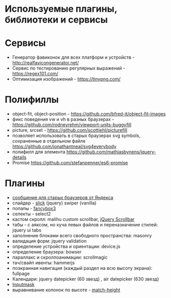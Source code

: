 Используемые плагины, библиотеки и сервисы
==========================================
# Сервисы
- Генератор фавиконок для всех платформ и устройств - http://realfavicongenerator.net/
- Сервис по тестированию регулярных выражений - https://regex101.com/
- Оптимизация изображений - https://tinypng.com/

# Полифиллы
- object-fit, object-position - https://github.com/bfred-it/object-fit-images
- фикс поведения vw и vh в разных браузерах - https://github.com/rodneyrehm/viewport-units-buggyfill
- picture, srcset - https://github.com/scottjehl/picturefill
- позволяет использовать в старых браузерах svg symbols, сохраненные в отдельном файле https://github.com/jonathantneal/svg4everybody
- полифилл для элемента https://github.com/mathiasbynens/jquery-details
- Promise https://github.com/stefanpenner/es6-promise

# Плагины
- [сообщение для старых браузеров от Яндекса](https://tech.yandex.ru/browser/constructor/)
- слайдер - <a href="http://kenwheeler.github.io/slick/" target='_blank'>slick</a> (jquery) swiper (vanilla)
- попапы - <a href="http://fancyapps.com/fancybox/3/" target="_blank">fancybox3</a>
- селекты - select2
- кастом скролл: malihu custom scrollbar, <a href="https://github.com/gromo/jquery.scrollbar" target="_blank">jQuery Scrollbar</a>
- табы - с аяксом, но куча левых файлов и переназначение стилей: jquery ui tabs
- заполнение блоками всего свободного пространства: masonry
- валидация форм: jquery validation
- определение устройства и ориентации: device.js
- определение браузера: bowser
- параллакс и скроллоанимации: scrollmagic
- тач/свайп ивенты: hammerjs
- поэкранная навигация (каждый раздел на всю высоту экрана): fullpage
- Календари: jquery datepicker (60 звезд) , air datepicker (630 звезд)
- <a href="https://github.com/RobinHerbots/Inputmask" target="_blank">Inputmask</a>
- выравнивание колонок по высоте - <a href="https://github.com/liabru/jquery-match-height" target="_blank">match-height</a>

